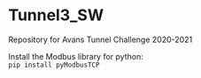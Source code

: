 # Tunnel3_SW
Repository for Avans Tunnel Challenge 2020-2021

Install the Modbus library for python:  
```pip install pyModbusTCP```
